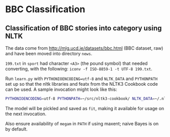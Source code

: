 # BBC Classification
## Classification of BBC stories into category using NLTK

The data come from http://mlg.ucd.ie/datasets/bbc.html (BBC dataset, raw) and
have been moved into directory `news`.

`199.txt` in `sport` had character `<A3>` (the pound symbol) that needed
converting, with the following: `iconv -f ISO-8859-1 -t UTF-8 199.txt`.

Run `learn.py` with `PYTHONIOENCODING=utf-8` and `NLTK_DATA` and `PYTHONPATH`
set up so that the nltk libraries and featx from the NLTK3 Cookbook code can be
used.  A sample invocation might look like this:

```bash
PYTHONIOENCODING=utf-8 PYTHONPATH=~/src/nltk3-cookbook/ NLTK_DATA=~/.nltk/ python learn.py
```

The model will be pickled and saved as `fit`, making it available for usage on
the next invocation.

Also ensure availability of `megam` in `PATH` if using maxent; naive Bayes is on
by default.
